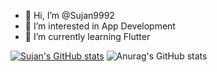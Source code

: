- 👋 Hi, I’m @Sujan9992
- 👀 I’m interested in App Development
- 🌱 I’m currently learning Flutter

[![Sujan's GitHub stats](https://github-readme-stats.vercel.app/api?username=Sujan9992)](https://github.com/Sujan9992/github-readme-stats)
![Anurag's GitHub stats](https://github-readme-stats.vercel.app/api?username=Sujan9992&show_icons=true&theme=radical)



<!---
Sujan9992/Sujan9992 is a ✨ special ✨ repository because its `README.md` (this file) appears on your GitHub profile.
You can click the Preview link to take a look at your changes.
--->
